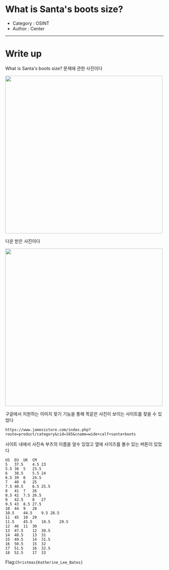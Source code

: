 # What is Santa's boots size?
- Category : OSINT
- Author : Center

<hr>

# Write up

What is Santa's boots size? 문제에 관한 사진이다

<img width="500" src="https://user-images.githubusercontent.com/90122834/146724283-f3a3f7cf-5b39-40cd-9b06-15816bc693e0.png">

다운 받은 사진이다

<img width="500" src="https://user-images.githubusercontent.com/90122834/146724365-44d214b8-72a4-4d09-862c-d17f6a8a1d25.JPG">

구글에서 지원하는 이미지 찾기 기능을 통해  똑같은 사진이 보이는 사이트를 찾을 수 있었다

```https://www.jamesistore.com/index.php?route=product/category&cid=165&cname=wide+calf+santa+boots```

사이트 내에서 사진속 부츠의 이름을 알수 있었고 옆에 사이즈를 볼수 있는 버튼이 있었다

```
US	EU	UK	CM
5	37.5	4.5	23
5.5	38	5	23.5
6	38.5	5.5	24
6.5	39	6	24.5
7	40	6	25
7.5	40.5	6.5	25.5
8	41	7	26
8.5	42	7.5	26.5
9	42.5	8	27
9.5	43	8.5	27.5
10	44	9	28
10.5	44.5	9.5	28.5
11	45	10	29
11.5	45.5	10.5	29.5
12	46	11	30
13	47.5	12	30.5
14	48.5	13	31
15	49.5	14	31.5
16	50.5	15	32
17	51.5	16	32.5
18	52.5	17	33
````


Flag:```Christmas{Katherine_Lee_Bates}```
